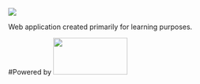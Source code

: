 ![][license img]

Web application created primarily for learning purposes. 

#Powered by
<img src="http://normanmaurer.me/presentations/2014-netflix-netty/images/netty_logo.png" height="75" width="150">

[license img]:https://img.shields.io/badge/License-Apache%202-blue.svg